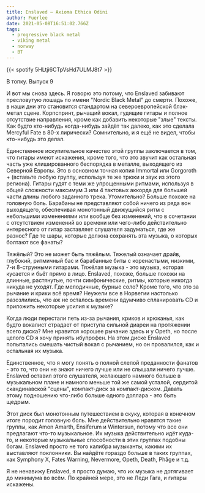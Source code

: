 ```yaml
---
title: Enslaved — Axioma Ethica Odini
author: Fuerlee
date: 2021-05-08T16:51:02.766Z
tags:
  - progressive black metal
  - viking metal
  - norway
  - ВТ
---
```

{{< spotify 5HLtji6CTpVsHd7ULMJ8t7 >}}

В топку. Выпуск 9



И вот мы снова здесь. Я говорю это потому, что Enslaved забивают пресловутую лошадь по имени "Nordic Black Metal" до смерти. Похоже, в наши дни это становится стандартом на североевропейской блэк-метал сцене. Корпспринт, рычащий вокал, гудящие гитары и полное отсутствие направления, кроме как добавить некоторые "злые" тексты. Как будто кто-нибудь когда-нибудь зайдёт так далеко, как это сделала Mercyful Fate в 80-х лирически? Сомнительно, и я ещё не видел, чтобы кто-нибудь это делал.



Единственное искупительное качество этой группы заключается в том, что гитары имеют искажения, кроме того, что это звучит как остальная часть уже клишированного беспорядка в металле, выходящего из Северной Европы. Это в основном точная копия Immortal или Gorgoroth + (вставьте любую группу, используя те же трюки и звук из этого региона). Гитары гудят с теми же упрощенными ритмами, используя в общей сложности максимум 3 или 4 тактовых аккорда для большей части длины любого заданного трека. Утомительно? Больше похоже на головную боль. Барабаны не представляют собой ничего из ряда вон выходящего, обеспечивая монотонный движущийся ритм с небольшими изменениями или вообще без изменений, что в сочетании с отсутствием изменений во времени или чего-либо действительно интересного от гитар заставляет слушателя задуматься, где же разнос? Где те шары, которые должна сохранять эта музыка, о которых болтают все фанаты?



Тяжёлый? Это не может быть тяжёлым. Тяжелый означает драйв, глубокий, ритмичный бас и барабанные биты с коренастыми, низкими, 7-и 8-струнными гитарами. Тяжёлая музыка - это музыка, которая кусается и бьёт прямо в лицо. Enslaved, похоже, больше похожи на длинные, растянутые, почти симфонические, ритмы, которые никогда никуда не уходят. Где мелодичные, бурные соло? Кроме того, что это за рычание и крики всё время? Неужели все в Норвегии настолько разозлились, что аж не осталось времени вдумчиво спланировать CD и приложить некоторые усилия к музыке?



Когда люди перестали петь из-за рычания, криков и хрюканья, как будто вокалист страдает от приступа сильной диареи на протяжении всего диска? Мне нравится хорошее рычание здесь и у Opeth, но после целого CD я хочу принять ибупрофен. На этом диске Enslaved попытались смешать чистый вокал с рычанием, но он провалился, как и остальная их музыка.



Единственное, что я могу понять о полной слепой преданности фанатов - это то, что они не знают ничего лучше или не слышали ничего лучше. Enslaved оставил этого слушателя, желающего намного больше в музыкальном плане и намного меньше той же самой усталой, сердитой скандинавской "сцены", компакт-диск за компакт-диском. Давать этому подношению что-либо больше одного доллара - это быть щедрым.



Этот диск был монотонным путешествием в скуку, которая в конечном итоге породит головную боль. Мне действительно нравятся такие группы, как Amon Amarth, Ensiferum и Wintersun, потому что все они предлагают что-то музыкальное. Их музыка действительно идёт куда-то, и некоторые музыкальные способности в этих группах подобны богам. Enslaved просто не того калибра музыканты, какими их выставляют поклонники. Вы найдёте гораздо больше в таких группах, как Symphony X, Fates Warning, Nevermore, Opeth, Death, Phåge и т.д.



Я не ненавижу Enslaved, я просто думаю, что их музыка не дотягивает до минимума во всём. По крайней мере, это не Леди Гага, и гитары искажены.